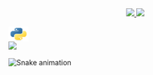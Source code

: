 <div align="center">
  <a href="https://github.com/Kauaferro98">
  <img height="180em" src="https://github-readme-stats.vercel.app/api?username=Kauaferro98&show_icons=true&theme=drak&include_all_commits=true&count_private=true"/>
  <img height="180em" src="https://github-readme-stats.vercel.app/api/top-langs/?username=Kauaferro98&layout=compact&langs_count=7&theme=drak"/>
</div>
  
  <div style="display: inline_block"><br>
   <img align="center" alt="Rafa-Python" height="30" width="40" src="https://raw.githubusercontent.com/devicons/devicon/master/icons/python/python-original.svg">
 </div>
  
  <div> 
   <a href="https://www.linkedin.com/in/kau%C3%A3-ferro-349390185/" target="_blank"><img src="https://img.shields.io/badge/-LinkedIn-%230077B5?style=for-the-badge&logo=linkedin&logoColor=white" target="_blank"></a> 
 
  ![Snake animation](https://github.com/Kauaferro98/Kauaferro98/blob/output/github-contribution-grid-snake.svg)
 
</div>

